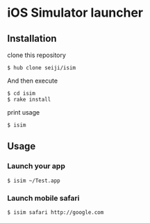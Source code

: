 # iOS Simulator launcher


## Installation

clone this repository

    $ hub clone seiji/isim

And then execute

    $ cd isim
    $ rake install

print usage

    $ isim

## Usage


### Launch your app

    $ isim ~/Test.app

### Launch mobile safari

    $ isim safari http://google.com

